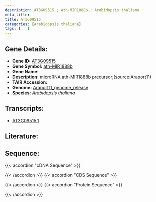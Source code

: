 ```yaml
---
description: AT3G09515 ; ath-MIR1888b ; Arabidopsis thaliana
meta_title:
title: AT3G09515
categories: [Arabidopsis thaliana]
tags: [   ]
---
```


## Gene Details:
- **Gene ID:** [AT3G09515](https://www.arabidopsis.org/locus?name=AT3G09515)
- **Gene Symbol:** <u>ath-MIR1888b</u>
- **Gene Name:** 
- **Description:**   microRNA ath-MIR1888b precursor;(source:Araport11)
- **TAIR Accession:** 
- **Genome:** [Araport11_genome_release](https://www.arabidopsis.org/download/list?dir=Genes%2FAraport11_genome_release)
- **Species:** *Arabidopsis thaliana*

## Transcripts:
   -  [AT3G09515.1](https://www.arabidopsis.org/gene?name=AT3G09515.1)
## Literature:
## Sequence:
{{< accordion "cDNA Sequence" >}}

{{< /accordion >}}
{{< accordion "CDS Sequence" >}}

{{< /accordion >}}
{{< accordion "Protein Sequence" >}}

{{< /accordion >}}
